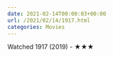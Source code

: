 ```yaml
---
date: 2021-02-14T00:00:03+00:00
url: /2021/02/14/1917.html
categories: Movies
---
```

Watched 1917 (2019) - ★★★




